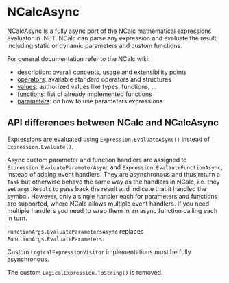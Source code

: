 # NCalcAsync

NCalcAsync is a fully async port of the [NCalc](https://github.com/ncalc/ncalc) mathematical expressions evaluator in .NET. NCalc can parse any expression and evaluate the result, including static or dynamic parameters and custom functions.

For general documentation refer to the NCalc wiki:
* [description](https://github.com/ncalc/ncalc/wiki/Description): overall concepts, usage and extensibility points
* [operators](https://github.com/ncalc/ncalc/wiki/Operators): available standard operators and structures
* [values](https://github.com/ncalc/ncalc/wiki/Values): authorized values like types, functions, ...
* [functions](https://github.com/ncalc/ncalc/wiki/Functions): list of already implemented functions
* [parameters](https://github.com/ncalc/ncalc/wiki/Parameters): on how to use parameters expressions

## API differences between NCalc and NCalcAsync

Expressions are evaluated using `Expression.EvaluateAsync()` instead of `Expression.Evaluate()`.

Async custom parameter and function handlers are assigned to `Expression.EvaluateParameterAsync` and `Expression.EvalauteFunctionAsync`, instead of adding event handlers.  They are asynchronous and thus return a `Task` but otherwise behave the same way as the handlers in NCalc, i.e. they set `args.Result` to pass back the result and indicate that it handled the symbol.  However, only a single handler each for parameters and functions are supported, where NCalc allows multiple event handlers.  If you need multiple handlers you need to wrap them in an async function calling each in turn.

`FunctionArgs.EvaluateParametersAsync` replaces `FunctionArgs.EvaluateParameters`.

Custom `LogicalExpressionVisitor` implementations must be fully asynchronous.

The custom `LogicalExpression.ToString()` is removed.